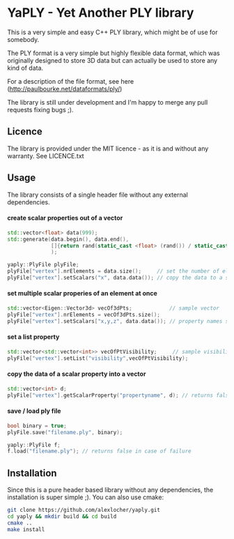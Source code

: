 # YaPLY - Yet Another PLY library

This is a very simple and easy C++ PLY library, which might be of use for somebody. 

The PLY format is a very simple but highly flexible data format, which was originally designed to store 3D data but can actually be used to store any kind of data. 

For a description of the file format, see here (http://paulbourke.net/dataformats/ply/)

The library is still under development and I'm happy to merge any pull requests fixing bugs ;). 

## Licence 

The library is provided under the MIT licence - as it is and without any warranty. See LICENCE.txt

## Usage

The library consists of a single header file without any external dependencies.

#### create scalar properties out of a vector
```c++
std::vector<float> data(999);
std::generate(data.begin(), data.end(), 
              []{return rand(static_cast <float> (rand()) / static_cast <float> (RAND_MAX));} 
              );

yaply::PlyFile plyFile;
plyFile["vertex"].nrElements = data.size();     // set the number of elements in that property (must be set before data!)
plyFile["vertex"].setScalars("x", data.data()); // copy the data to a single propery
```
#### set multiple scalar properies of an element at once
```c++
std::vector<Eigen::Vector3d> vecOf3dPts;            // sample vector
plyFile["vertex"].nrElements = vecOf3dPts.size(); 
plyFile["vertex"].setScalars["x,y,z", data.data()); // property names separated by comma
```

#### set a list property
```c++
std::vector<std::vector<int>> vecOfPtVisibility;     // sample visibility information for every point
plyFile["vertex"].setList("visibility",vecOfPtVisibility);
```

#### copy the data of a scalar property into a vector
```c++
std::vector<int> d;
plyFile["vertex"].getScalarProperty("propertyname", d); // returns false in case of failure
```

#### save / load ply file
```c++
bool binary = true;
plyFile.save("filename.ply", binary);

yaply::PlyFile f;
f.load("filename.ply"); // returns false in case of failure
```

## Installation
Since this is a pure header based library without any dependencies, the installation is super simple ;). 
You can also use cmake:

```bash
git clone https://github.com/alexlocher/yaply.git
cd yaply && mkdir build && cd build
cmake ..
make install
```
